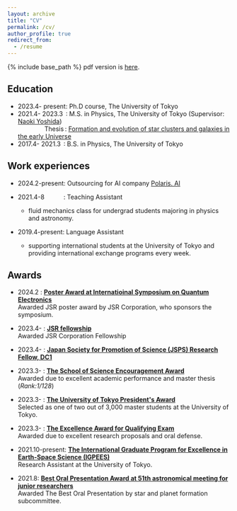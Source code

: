 ```yaml
---
layout: archive
title: "CV"
permalink: /cv/
author_profile: true
redirect_from:
  - /resume
---
```


{% include base_path %}
pdf version is [here](https://yurinanakazato.github.io/files/CV_English_20231214.pdf).

## Education  
* 2023.4- present: Ph.D course, The University of Tokyo  
* 2021.4- 2023.3&thinsp; :  M.S. in Physics, The University of Tokyo (Supervisor: [Naoki Yoshida](http://www-utap.phys.s.u-tokyo.ac.jp/naoki.yoshida/))   
&emsp;&emsp;&emsp;&emsp; 
Thesis&thinsp;: [Formation and evolution of star clusters and galaxies in the early Universe](http://www-utap.phys.s.u-tokyo.ac.jp/Theses/M_Nakazato.pdf)
* 2017.4- 2021.3&thinsp; :  B.S. in Physics, The University of Tokyo



## Work experiences  
* 2024.2-present: Outsourcing for AI company [Polaris. AI](https://polarisai.co.jp)  
* 2021.4-8  &nbsp;&nbsp;&nbsp;&nbsp;&nbsp;&nbsp;&nbsp;&nbsp;&nbsp;&nbsp;: Teaching Assistant
  * fluid mechanics class for undergrad students majoring in physics and astronomy.
 
* 2019.4-present: Language Assistant
  * supporting international students at the University of Tokyo and providing international exchange programs every week.

## Awards  
- 2024.2  : __[Poster Award at Internatioinal Symposium on Quantum Electronics](https://www.tsqs2024.org)__  
  Awarded JSR poster award by JSR Corporation, who sponsors the symposium.  
- 2023.4- : __[JSR fellowship](https://curie.phys.s.u-tokyo.ac.jp/en/fellowship/)__  
Awarded JSR Corporation Fellowship  
- 2023.4- : __[Japan Society for Promotion of Science (JSPS) Research Fellow, DC1](https://www.jsps.go.jp/english/e-pd/index.html)__ 
- 2023.3- : __[The School of Science Encouragement Award](https://www.phys.s.u-tokyo.ac.jp/award/37776/)__   
Awarded due to excellent academic performance and master thesis (_Rank:1/128_)
- 2023.3- : __[The University of Tokyo President's Award](https://www.phys.s.u-tokyo.ac.jp/award/37776/)__  
Selected as one of two out of 3,000 master students at the University of Tokyo.
- 2023.3- : __[The Excellence Award for Qualifying Exam](https://www.s.u-tokyo.ac.jp/en/IGPEES/news/2023-01.html)__  
Awarded due to excellent research proposals and oral defense.
- 2021.10-present: __[The International Graduate Program for Excellence in Earth-Space Science (IGPEES)](https://www.s.u-tokyo.ac.jp/en/IGPEES/index.html)__     
Research Assistant at the University of Tokyo. 

- 2021.8: __[Best Oral Presentation Award at 51th astronomical meeting for junior researchers](https://astro-wakate.sakura.ne.jp/ss2021/oralawards/)__     
Awarded The Best Oral Presentation by star and planet formation subcommittee. 

